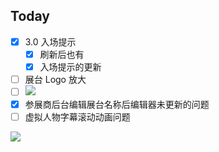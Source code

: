 ## Today

- [x] 3.0 入场提示
	- [x] 刷新后也有
	- [x] 入场提示的更新
- [ ] 展台 Logo 放大
- [ ] ![](Pasted%20image%2020240430154847.png)
- [x] 参展商后台编辑展台名称后编辑器未更新的问题
- [ ] 虚拟人物字幕滚动动画问题
	
![](Pasted%20image%2020240430135355.png)